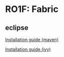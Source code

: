 # RO1F: Fabric

## eclipse

[Installation guide (maven)](docs/eclipse/install/eclipse_maven_install.md)

[Installation guide (ivy)](docs/eclipse/install/eclipse_ivy_install.md)

